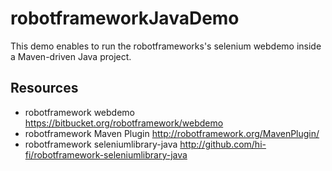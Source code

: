 # robotframeworkJavaDemo

This demo enables to run the robotframeworks's selenium webdemo inside a Maven-driven Java project.

Resources 
---------
* robotframework webdemo https://bitbucket.org/robotframework/webdemo
* robotframework Maven Plugin http://robotframework.org/MavenPlugin/
* robotframework seleniumlibrary-java http://github.com/hi-fi/robotframework-seleniumlibrary-java
